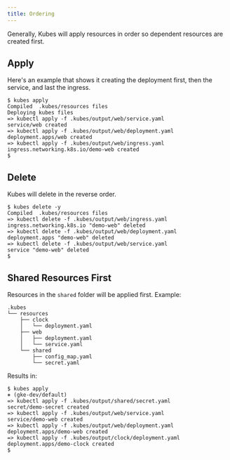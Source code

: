 ```yaml
---
title: Ordering
---
```


Generally, Kubes will apply resources in order so dependent resources are created first.

## Apply

Here's an example that shows it creating the deployment first, then the service, and last the ingress.

    $ kubes apply
    Compiled  .kubes/resources files
    Deploying kubes files
    => kubectl apply -f .kubes/output/web/service.yaml
    service/web created
    => kubectl apply -f .kubes/output/web/deployment.yaml
    deployment.apps/web created
    => kubectl apply -f .kubes/output/web/ingress.yaml
    ingress.networking.k8s.io/demo-web created
    $

## Delete

Kubes will delete in the reverse order.

    $ kubes delete -y
    Compiled  .kubes/resources files
    => kubectl delete -f .kubes/output/web/ingress.yaml
    ingress.networking.k8s.io "demo-web" deleted
    => kubectl delete -f .kubes/output/web/deployment.yaml
    deployment.apps "demo-web" deleted
    => kubectl delete -f .kubes/output/web/service.yaml
    service "demo-web" deleted
    $

## Shared Resources First

Resources in the `shared` folder will be applied first.  Example:

    .kubes
    └── resources
        ├── clock
        │   └── deployment.yaml
        ├── web
        │   ├── deployment.yaml
        │   └── service.yaml
        └── shared
            ├── config_map.yaml
            └── secret.yaml

Results in:

    $ kubes apply                                                                                      ⎈ (gke-dev/default)
    => kubectl apply -f .kubes/output/shared/secret.yaml
    secret/demo-secret created
    => kubectl apply -f .kubes/output/web/service.yaml
    service/demo-web created
    => kubectl apply -f .kubes/output/web/deployment.yaml
    deployment.apps/demo-web created
    => kubectl apply -f .kubes/output/clock/deployment.yaml
    deployment.apps/demo-clock created
    $

